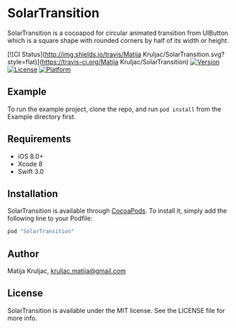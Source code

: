 # SolarTransition

SolarTransition is a cocoapod for circular animated transition from UIButton which is a square shape with rounded corners by half of its width or height.

[![CI Status](http://img.shields.io/travis/Matija Kruljac/SolarTransition.svg?style=flat)](https://travis-ci.org/Matija Kruljac/SolarTransition)
[![Version](https://img.shields.io/cocoapods/v/SolarTransition.svg?style=flat)](http://cocoapods.org/pods/SolarTransition)
[![License](https://img.shields.io/cocoapods/l/SolarTransition.svg?style=flat)](http://cocoapods.org/pods/SolarTransition)
[![Platform](https://img.shields.io/cocoapods/p/SolarTransition.svg?style=flat)](http://cocoapods.org/pods/SolarTransition)

## Example

To run the example project, clone the repo, and run `pod install` from the Example directory first.

## Requirements

- iOS 8.0+
- Xcode 8
- Swift 3.0

## Installation

SolarTransition is available through [CocoaPods](http://cocoapods.org). To install
it, simply add the following line to your Podfile:

```swift
pod "SolarTransition"
```

## Author

Matija Kruljac, kruljac.matija@gmail.com

## License

SolarTransition is available under the MIT license. See the LICENSE file for more info.
